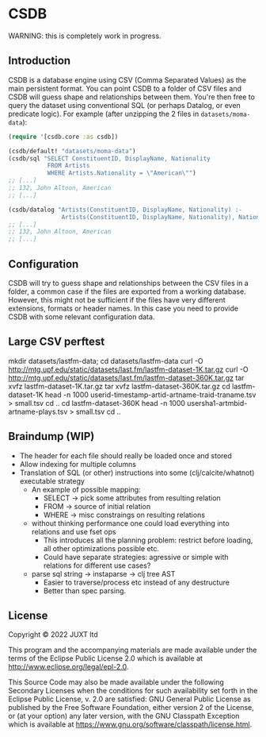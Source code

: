 # CSDB

WARNING: this is completely work in progress.

## Introduction

CSDB is a database engine using CSV (Comma Separated Values) as the main persistent format. You can point CSDB to a folder of CSV files and CSDB will guess shape and relationships between them. You're then free to query the dataset using conventional SQL (or perhaps Datalog, or even predicate logic). For example (after unzipping the 2 files in `datasets/moma-data`):

```clojure
(require '[csdb.core :as csdb])

(csdb/default! "datasets/moma-data")
(csdb/sql "SELECT ConstituentID, DisplayName, Nationality
           FROM Artists
           WHERE Artists.Nationality = \"American\"")
;; [...]
;; 132, John Altoon, American
;; [...]

(csdb/datalog "Artists(ConstituentID, DisplayName, Nationality) :-
               Artists(ConstituentID, DisplayName, Nationality), Nationality = 'American'")
;; [...]
;; 132, John Altoon, American
;; [...]
```

## Configuration

CSDB will try to guess shape and relationships between the CSV files in a folder, a common case if the files are exported from a working database. However, this might not be sufficient if the files have very different extensions, formats or header names. In this case you need to provide CSDB with some relevant configuration data.

## Large CSV perftest

mkdir datasets/lastfm-data; cd datasets/lastfm-data
curl -O http://mtg.upf.edu/static/datasets/last.fm/lastfm-dataset-1K.tar.gz
curl -O http://mtg.upf.edu/static/datasets/last.fm/lastfm-dataset-360K.tar.gz
tar xvfz lastfm-dataset-1K.tar.gz
tar xvfz lastfm-dataset-360K.tar.gz
cd lastfm-dataset-1K
head -n 1000 userid-timestamp-artid-artname-traid-traname.tsv > small.tsv
cd ..
cd lastfm-dataset-360K
head -n 1000 usersha1-artmbid-artname-plays.tsv > small.tsv
cd ..

## Braindump (WIP)

- The header for each file should really be loaded once and stored
- Allow indexing for multiple columns
- Translation of SQL (or other) instructions into some (clj/calcite/whatnot) executable strategy
  - An example of possible mapping:
    - SELECT -> pick some attributes from resulting relation
    - FROM -> source of initial relation
    - WHERE -> misc constraings on resulting relations
  - without thinking performance one could load everything into relations and use fset ops
    - This introduces all the planning problem: restrict before loading, all other optimizations possible etc.
    - Could have separate strategies: agressive or simple with relations for different use cases?
  - parse sql string -> instaparse -> clj tree AST
    - Easier to traverse/process etc instead of any destructure
    - Better than spec parsing.

## License

Copyright © 2022 JUXT ltd

This program and the accompanying materials are made available under the
terms of the Eclipse Public License 2.0 which is available at
http://www.eclipse.org/legal/epl-2.0.

This Source Code may also be made available under the following Secondary
Licenses when the conditions for such availability set forth in the Eclipse
Public License, v. 2.0 are satisfied: GNU General Public License as published by
the Free Software Foundation, either version 2 of the License, or (at your
option) any later version, with the GNU Classpath Exception which is available
at https://www.gnu.org/software/classpath/license.html.
